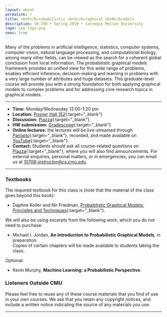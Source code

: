 ```yaml
---
layout: about
permalink: /
title: <b>P</b>robabilistic <b>G</b>raphical <b>M</b>odels
description: 10-708 • Spring 2019 • Carnegie Mellon University
logo: cmu-logo.png
news: true
---
```


Many of the problems in artificial intelligence, statistics, computer systems, computer vision, natural language processing, and computational biology, among many other fields, can be viewed as the search for a coherent global conclusion from local information.
The probabilistic graphical models framework provides an unified view for this wide range of problems, enables efficient inference, decision-making and learning in problems with a very large number of attributes and huge datasets.
This graduate-level course will provide you with a strong foundation for both applying graphical models to complex problems and for addressing core research topics in graphical models.

***

- **Time:** Monday/Wednesday 12:00-1:20 pm
- **Location:** [Posner Hall 152](https://www.google.com/maps/place/Posner+Hall/@40.4424422,-79.9448675){:target="\_blank"}
- **Discussion:** [Piazza](https://piazza.com/class/jqh4n6275r82yq){:target="\_blank"}
- **HW submission:** [Gradescope](https://www.gradescope.com/courses/36025){:target="\_blank"}
- **Online lectures:** the lectures will be live-streamed through [Panopto](https://scs.hosted.panopto.com/Panopto/Pages/Sessions/List.aspx?folderID=0f44b4d7-fb4e-49eb-b88d-a9d00125e1b3){:target="\_blank"}, recorded, and made available on [YouTube](https://www.youtube.com/playlist?list=PLoZgVqqHOumTY2CAQHL45tQp6kmDnDcqn){:target="\_blank"}.
- **Contact:** Students should ask all course-related questions on [Piazza](https://piazza.com/class/jqh4n6275r82yq){:target="\_blank"}, where you will also find announcements. For external enquiries, personal matters, or in emergencies, you can email us at *10708-instructor@cs.cmu.edu*.

***

### Textbooks

The required textbook for this class is (note that the material of the class goes beyond this book):
- Daphne Koller and Nir Friedman, [Probabilistic Graphical Models: Principles and Techniques](http://www.amazon.com/Probabilistic-Graphical-Models-Principles-Computation/dp/0262013193/ref=sr_1_1?ie=UTF8&s=books&qid=1250711756&sr=8-1){:target="\_blank"}.

We will also be using excerpts from the following work, which you do not need to purchase:
- Michael I. Jordan, **An Introduction to Probabilistic Graphical Models**, in preparation.<br/>
Copies of certain chapters will be made available to students taking the class.

Optional:
- Kevin Murphy, **Machine Learning: a Probabilistic Perspective**.

### Listeners Outside CMU

Please feel free to reuse any of these course materials that you find of use in your own courses.
We ask that you retain any copyright notices, and include a written notice indicating the source of any materials you use.

***

